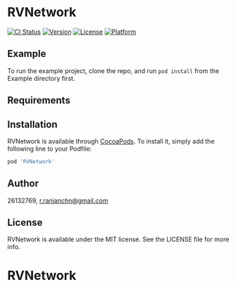 # RVNetwork

[![CI Status](https://img.shields.io/travis/26132769/RVNetwork.svg?style=flat)](https://travis-ci.org/26132769/RVNetwork)
[![Version](https://img.shields.io/cocoapods/v/RVNetwork.svg?style=flat)](https://cocoapods.org/pods/RVNetwork)
[![License](https://img.shields.io/cocoapods/l/RVNetwork.svg?style=flat)](https://cocoapods.org/pods/RVNetwork)
[![Platform](https://img.shields.io/cocoapods/p/RVNetwork.svg?style=flat)](https://cocoapods.org/pods/RVNetwork)

## Example

To run the example project, clone the repo, and run `pod install` from the Example directory first.

## Requirements

## Installation

RVNetwork is available through [CocoaPods](https://cocoapods.org). To install
it, simply add the following line to your Podfile:

```ruby
pod 'RVNetwork'
```

## Author

26132769, r.ranjanchn@gmail.com

## License

RVNetwork is available under the MIT license. See the LICENSE file for more info.
# RVNetwork
